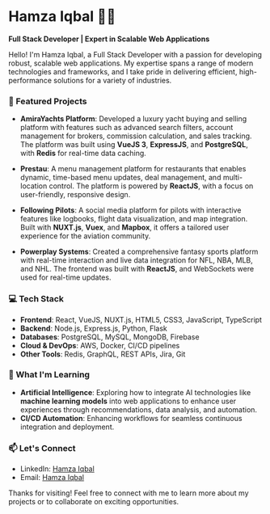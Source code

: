 # Hamza Iqbal 👨‍💻

**Full Stack Developer | Expert in Scalable Web Applications**

Hello! I'm Hamza Iqbal, a Full Stack Developer with a passion for developing robust, scalable web applications. My expertise spans a range of modern technologies and frameworks, and I take pride in delivering efficient, high-performance solutions for a variety of industries.

### 🔭 Featured Projects

- **AmiraYachts Platform**: Developed a luxury yacht buying and selling platform with features such as advanced search filters, account management for brokers, commission calculation, and sales tracking. The platform was built using **VueJS 3**, **ExpressJS**, and **PostgreSQL**, with **Redis** for real-time data caching.
  
- **Prestau**: A menu management platform for restaurants that enables dynamic, time-based menu updates, deal management, and multi-location control. The platform is powered by **ReactJS**, with a focus on user-friendly, responsive design.

- **Following Pilots**: A social media platform for pilots with interactive features like logbooks, flight data visualization, and map integration. Built with **NUXT.js**, **Vuex**, and **Mapbox**, it offers a tailored user experience for the aviation community.

- **Powerplay Systems**: Created a comprehensive fantasy sports platform with real-time interaction and live data integration for NFL, NBA, MLB, and NHL. The frontend was built with **ReactJS**, and WebSockets were used for real-time updates.

### 💻 Tech Stack
- **Frontend**: React, VueJS, NUXT.js, HTML5, CSS3, JavaScript, TypeScript
- **Backend**: Node.js, Express.js, Python, Flask
- **Databases**: PostgreSQL, MySQL, MongoDB, Firebase
- **Cloud & DevOps**: AWS, Docker, CI/CD pipelines
- **Other Tools**: Redis, GraphQL, REST APIs, Jira, Git

### 🌱 What I'm Learning
- **Artificial Intelligence**: Exploring how to integrate AI technologies like **machine learning models** into web applications to enhance user experiences through recommendations, data analysis, and automation.
- **CI/CD Automation**: Enhancing workflows for seamless continuous integration and deployment.

### 📫 Let's Connect
- LinkedIn: [Hamza Iqbal](https://www.linkedin.com/in/hamza-iqbal-hi/)
- Email: [Hamza Iqbal](mailto:13besehiqbal@seecs.edu.pk)

Thanks for visiting! Feel free to connect with me to learn more about my projects or to collaborate on exciting opportunities.
